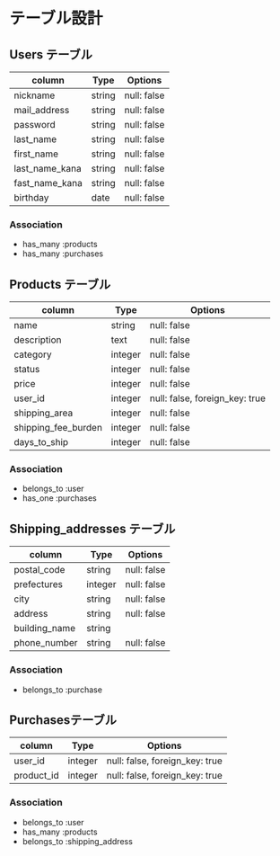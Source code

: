 # テーブル設計

## Users テーブル

| column          | Type   | Options     |
|-----------------|--------|-------------|
| nickname        | string | null: false |
| mail_address    | string | null: false |
| password        | string | null: false |
| last_name       | string | null: false |
| first_name      | string | null: false |
| last_name_kana  | string | null: false |
| fast_name_kana  | string | null: false |
| birthday        | date   | null: false |


### Association

- has_many   :products
- has_many   :purchases

## Products テーブル

| column               | Type    | Options                        |
|----------------------|---------|--------------------------------|
| name                 | string  | null: false                    |
| description          | text    | null: false                    |
| category             | integer | null: false                    |
| status               | integer | null: false                    |
| price                | integer | null: false                    |
| user_id              | integer | null: false, foreign_key: true |
| shipping_area        | integer | null: false                    |
| shipping_fee_burden  | integer | null: false                    |
| days_to_ship         | integer | null: false                    |

### Association

- belongs_to :user
- has_one    :purchases

## Shipping_addresses テーブル

| column               | Type    | Options                        |
|----------------------|---------|--------------------------------|
| postal_code          | string  | null: false                    |
| prefectures          | integer | null: false                    |
| city                 | string  | null: false                    |
| address              | string  | null: false                    |
| building_name        | string  |                                |
| phone_number         | string  | null: false                    |

### Association

- belongs_to :purchase

## Purchasesテーブル

| column                | Type    | Options                        |
|-----------------------|---------|--------------------------------|
| user_id               | integer | null: false, foreign_key: true |
| product_id            | integer | null: false, foreign_key: true |

### Association

- belongs_to :user
- has_many   :products
- belongs_to :shipping_address


